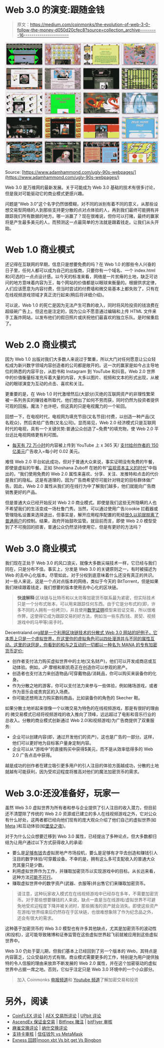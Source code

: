 # Web 3.0 的演变:跟随金钱

> 原文：<https://medium.com/coinmonks/the-evolution-of-web-3-0-follow-the-money-d050d20cfec8?source=collection_archive---------16----------------------->

![](img/5bff486ea2f2a10fc1244df8be33960a.png)

Source: [https://www.adamhammond.com/ugly-90s-webpages/](https://www.adamhammond.com/ugly-90s-webpages/)

Web 3.0 是万维网的最新发展。关于可能成为 Web 3.0 基础的技术有很多讨论，但是我对可能驱动它的商业模式更感兴趣。

问题是“Web 3.0”这个名字仍然很模糊，对不同的派别有着不同的意义，从那些设想交易型网络的人到那些支持更分散的点对点体验的人，再到我们最终可能拥有并跟踪我们所有数据的地方。哪一派赢了？现在很难说，但你可以打赌，最终的赢家将是产生最多美元的人，而预测这一点最简单的方法就是跟着钱走。让我们从头开始。

# Web 1.0 商业模式

还记得在互联网的早期，信息只是想要免费的吗？在 Web 1.0 的那些令人兴奋的日子里，任何人都可以成为自己的出版商，只要你有一个域名、一个 index.html 和(可选的)一点点设计感。以今天的标准来看，网络是一片贫瘠的土地，缺乏可访问的地方意味着内容为王，每个网站的价值都是以眼球来衡量的。根据供求定律，人们应该愿意为内容付费，但当时尝试的付费墙和微交易基本上都失败了，只有在在线视频游戏领域才真正流行起来(稍后将详细介绍)。

可以说，Web 1.0 的死亡是因为无法产生可靠的收入，同时将风险投资的钱浪费在超级碗广告上。但这也是注定的，因为公众不愿意通过编辑和上传 HTML 文件来手工轰炸网站，以发布他们的假日照片或庆祝他们最喜欢的独立乐队。是时候重启了。

# Web 2.0 商业模式

因为 Web 1.0 出版对我们大多数人来说过于繁重，所以大门对任何愿意让公众轻松成为新兴数字领域内容创造者的公司都是敞开的。这一次的赢家是如今占主导地位的熟悉的内容平台，从脸书和 Instagram 到 YouTube 和抖音。Web 2.0 世界中的价值衡量标准充斥着大量的内容，大多以图片、视频和文本的形式出现，从被动的眼球演变为互动的点击、喜欢和关注。

更重要的是，在 Web 1.0 时代激增然后(大部分)灭绝的互联网资产的非理性繁荣被一系列务实的赚钱者所取代，他们想出了如何不劳而获，同时仍然为投资者提供可观的回报。魔法？也许吧，但这真的只是电视魔力的一个轮回。

回想一下，在电视时代，电视网为填充节目(又名节目)付费，以创造一种产品(又名观众)，然后卖给广告商(又名公司)。显而易见，Web 2.0 经济模式只是互联网时代的电视，具有一个关键优势:普通公众创造了~免费*的填充物，使 Web 2.0 平台远比电视网络更有利可图。

* [每天有 72 万小时](https://www.oberlo.ca/blog/youtube-statistics)的内容被上传到 YouTube 上 x 365 天/ [支付给创作者的 150 亿美元](https://www.socialmediatoday.com/news/youtube-generated-288-billion-in-ad-revenue-in-2021-fueling-the-creator/618208/)广告收入=每小时 0.02 美元。

难怪 Web 2.0 平台如此成功，但对于普通大众来说，事实证明没有免费的午餐，即使是虚拟的午餐。正如 Shoshana Zuboff 在她的书“[监视资本主义的时代](https://www.socialmediatoday.com/news/youtube-generated-288-billion-in-ad-revenue-in-2021-fueling-the-creator/618208/)”中指出的，“我们使用免费的 Web 2.0 属性来喜欢、分享、关注、发推特和点击的代价是我们的隐私。这是有道理的，因为广告商希望尽可能针对特定的目标群体做广告。因此，Web 2.0 属性从我们的在线行为中了解我们越多，他们就能向广告商销售更好的产品。

但是普通大众已经开始反对 Web 2.0 商业模式。即使是我们这些无所隐瞒的人也不希望我们的生活变成一场杜鲁门秀。当然，可以通过使用广告/cookie 拦截器或管理隐私设置来选择退出，但事实是，解开应用程序配置的死结[很久以前就脱离了普通用户](https://www.lifewire.com/stop-google-from-tracking-your-searches-4123866)的控制。结果，政府开始鼓吹监管。就目前而言，即使 Web 2.0 模型受到了不可挽回的损害，普通公众仍然坚持使用它，但是有更好的方法吗？

# Web 3.0 商业模式

我们现在正处于 Web 3.0 的风口浪尖，就像大多数尖端技术一样，它已经与我们同在，只是分布不佳。事实上，分发是 Web 3.0 的关键原则之一，有时被描述为 Web 的去中心化版本。尽管如此，对于分权到底意味着什么还没有真正的共识。对一些人来说，这是一个点对点版本的网络，类似于今天的 BitTorrent，但是如果我们继续跟着钱走，我们想要的版本使用去中心化的区块链。

> **快速解释**:区块链与比特币和以太坊等加密货币联系最为紧密，但实际技术只是一个分布式账本，可以用来跟踪任何东西。由于它是分布式的(即，许多不同的人拥有一份拷贝)，并且使用[数学证明](https://blockworks.co/proof-of-work-vs-proof-of-stake-whats-the-difference/)模型来验证交易，所以很难作弊，这使得它成为跟踪交易的好方法，例如当一些东西(钱、房契、视频游戏中的马甲等)易手时。

Decentraland.org[就是一个利用区块链技术的分散式 Web 3.0 网站的好例子，它本质上只是一个虚拟世界，在这里你的虚拟角色可以四处漫游并与不同的属性互动。这里的诀窍是，你看到的和与之互动的一切都以一种名为 MANA 的专有加密货币定价:](https://decentraland.org/)

*   创作者支付法力购买虚拟世界中的土地(又名财产)，他们可以开发成商店或互动体验。例如，JP 摩根和斯凯奇正在创造你可以参观的房产。
*   创造者也支付法力来创造物品/可穿戴物品/消耗品，你可以购买来装备你的化身。
*   作为分散之地的游客，你可以支付法力来参与一些体验，例如赌场游戏，或者作为音乐会或贵宾区的入场费。
*   你可能还想用法力购买数码商品，比如装备你的角色的 Skecher 鞋。

如果分散土地听起来很像一个以微交易为特色的在线视频游戏，那是有很好的理由的:微交易模式已经将视频游戏的收入推向了顶峰，远远超过了电影和音乐行业的总收入。分散的商业模式创新通过 Web 2.0(和视频游戏)为广告商提供了双重服务:

*   企业可以创建内容(即，通过开发他们的资产)，这也是广告的一部分。这样，他们可以更好地为目标客户量身定制内容。
*   企业可以从“游戏中”的直接购买中获得$美元，而不是从效率低得多的 Web 2.0 广告点击中获得。

越是成功的创作者在建立吸引更多用户的引人注目的体验方面越成功，分散的土地就越有可能获利，因为受欢迎程度将推高对他们的魔法加密货币的需求。

# Web 3.0:还没准备好，玩家一

虽然 Web 3.0 虚拟世界为所有者和参与企业提供了引人注目的收入潜力，但目前还不清楚除了传统的 Web 2.0 资源或已建立的多人在线视频游戏之外，它对公众有什么好处，这两者都已经向他们现有的庞大观众介绍了他们自己的虚拟世界(如 [Meta](https://www.youtube.com/watch?v=rtLTZUaMSDQ) )和互动体验(如[堡垒之夜](https://www.youtube.com/watch?v=cX_rTJHnXn0))。

对于为什么公众想要迁移到 Web 3.0 属性，已经提出了多种论点，但大多数都归结为让用户通过以下方式获得收入的承诺:

*   要么是[足够有钱](https://market.decentraland.org/)去虚拟房地产市场投机，要么是足够有才华去创造和赚钱引人注目的数字体验/可穿戴设备。不幸的是，拥有这么多可支配收入的普通大众充其量只是少数。
*   利用虚拟世界作为工作，并赚取加密货币以实现游戏中的目标。从长远来看，这种方法[可能不可行](https://www.businessinsider.in/investment/news/axie-infinity-has-an-inflation-problem-and-without-more-players-its-going-to-be-a-tough-fix/articleshow/87840750.cms)。
*   赚取虚拟世界中的数字资产(武器、衣服等)并出售它们来赚取加密货币。

> 请注意，这种玩家收入模式在在线视频游戏中已经存在多年，不需要加密货币。对于那些想要赚钱的人来说，缺点一直是当在线游戏/虚拟世界不可避免地受欢迎程度下降并被关闭时，那些搁浅的资产就会消失。即使这些资产在游戏/世界结束后仍然存在于区块链，也很难想象除了作为纪念品之外，还会有很大的需求。

这种基于加密货币的 Web 3.0 模型也有许多其他缺点，尤其是加密货币的波动性(和投机)，这可能导致赌博和证券监管在这些虚拟世界起飞前就被应用到这些虚拟世界中。

Web 3.0 仍处于婴儿期，但我们基本上已经回到了另一个版本的 Web，其特点是内容匮乏，公众受益的方式有限。商业模式需要更多的工作，特别是为用户提供独特的令人信服的理由来放弃不断发展的 Web 2.0 属性，并在这个加密驱动的虚拟世界中占据一席之地。否则，它似乎注定只是 Web 3.0 环境中的一个小众部分。

> 加入 Coinmonks [电报频道](https://t.me/coincodecap)和 [Youtube 频道](https://www.youtube.com/c/coinmonks/videos)了解加密交易和投资

# 另外，阅读

*   [CoinFLEX 评论](https://coincodecap.com/coinflex-review) | [AEX 交易所评论](https://coincodecap.com/aex-exchange-review) | [UPbit 评论](https://coincodecap.com/upbit-review)
*   [AscendEx 保证金交易](https://coincodecap.com/ascendex-margin-trading) | [Bitfinex 赌注](https://coincodecap.com/bitfinex-staking) | [bitFlyer 审核](https://coincodecap.com/bitflyer-review)
*   [麻雀交换评论](https://coincodecap.com/sparrow-exchange-review) | [纳什交换评论](https://coincodecap.com/nash-exchange-review)
*   [支持卡审核](https://coincodecap.com/uphold-card-review) | [信任钱包 vs MetaMask](https://coincodecap.com/trust-wallet-vs-metamask)
*   [Exness 回顾](https://coincodecap.com/exness-review)|[moon xbt Vs bit get Vs Bingbon](https://coincodecap.com/bingbon-vs-bitget-vs-moonxbt)